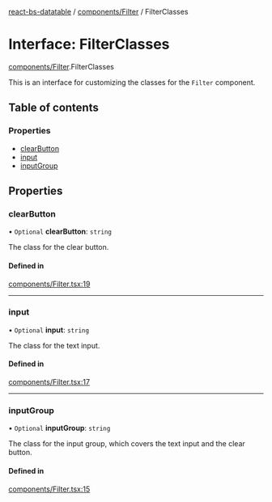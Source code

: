 [react-bs-datatable](../README.md) / [components/Filter](../modules/components_Filter.md) / FilterClasses

# Interface: FilterClasses

[components/Filter](../modules/components_Filter.md).FilterClasses

This is an interface for customizing the classes for
the `Filter` component.

## Table of contents

### Properties

- [clearButton](components_Filter.FilterClasses.md#clearbutton)
- [input](components_Filter.FilterClasses.md#input)
- [inputGroup](components_Filter.FilterClasses.md#inputgroup)

## Properties

### clearButton

• `Optional` **clearButton**: `string`

The class for the clear button.

#### Defined in

[components/Filter.tsx:19](https://github.com/imballinst/react-bs-datatable/blob/eac35b9/src/components/Filter.tsx#L19)

___

### input

• `Optional` **input**: `string`

The class for the text input.

#### Defined in

[components/Filter.tsx:17](https://github.com/imballinst/react-bs-datatable/blob/eac35b9/src/components/Filter.tsx#L17)

___

### inputGroup

• `Optional` **inputGroup**: `string`

The class for the input group, which covers the
text input and the clear button.

#### Defined in

[components/Filter.tsx:15](https://github.com/imballinst/react-bs-datatable/blob/eac35b9/src/components/Filter.tsx#L15)
